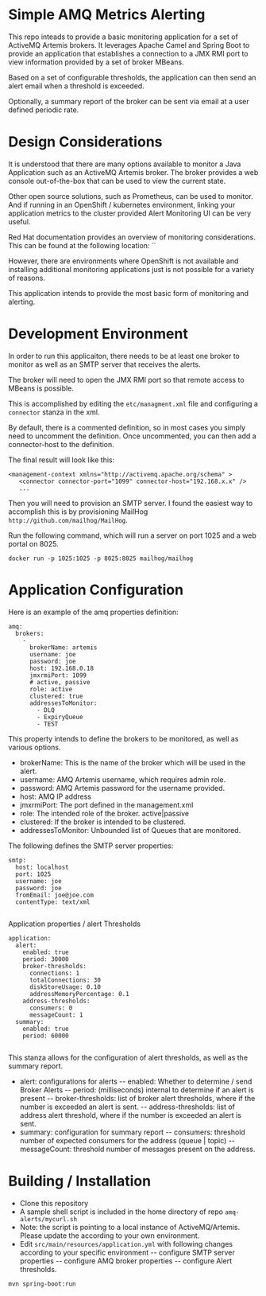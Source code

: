 # Simple AMQ Metrics Alerting

This repo inteads to provide a basic monitoring application
for a set of ActiveMQ Artemis brokers. It leverages Apache
Camel and Spring Boot to provide an application that
establishes a connection to a JMX RMI port to view 
information provided by a set of broker MBeans.

Based on a set of configurable thresholds, the application
can then send an alert email when a threshold is exceeded.

Optionally, a summary report of the broker can be sent via
email at a user defined periodic rate.

# Design Considerations

It is understood that there are many options available
to monitor a Java Application such as an ActiveMQ Artemis
broker. The broker provides a web console out-of-the-box that
can be used to view the current state.

Other open source solutions, such as Prometheus, can be used
to monitor. And if running in an OpenShift / kubernetes 
environment, linking your application metrics to the cluster
provided Alert Monitoring UI can be very useful.

Red Hat documentation provides an overview of monitoring
considerations.  This can be found at the following 
location: ``

However, there are environments where OpenShift is not 
available and installing additional monitoring applications
just is not possible for a variety of reasons.

This application intends to provide the most basic
form of monitoring and alerting.

# Development Environment

In order to run this applicaiton, there needs to be
at least one broker to monitor as well as an SMTP
server that receives the alerts.

The broker will need to open the JMX RMI port
so that remote access to MBeans is possible.

This is accomplished by editing the `etc/managment.xml`
file and configuring a `connector` stanza in the xml.

By default, there is a commented definition, so in 
most cases you simply need to uncomment the definition.
Once uncommented, you can then add a connector-host to the
definition.

The final result will look like this:

```
<management-context xmlns="http://activemq.apache.org/schema" >
   <connector connector-port="1099" connector-host="192.168.x.x" />
   ...
```

Then you will need to provision an SMTP server. I found the 
easiest way to accomplish this is by provisioning MailHog `http://github.com/mailhog/MailHog`.

Run the following command, which will run a server on port 1025 and
a web portal on 8025.

`docker run -p 1025:1025 -p 8025:8025 mailhog/mailhog`

# Application Configuration

Here is an example of the amq properties definition:

```
amq:
  brokers:
    -
      brokerName: artemis
      username: joe
      password: joe
      host: 192.168.0.18
      jmxrmiPort: 1099
      # active, passive
      role: active
      clustered: true
      addressesToMonitor:
        - DLQ
        - ExpiryQueue
        - TEST
```

This property intends to define the brokers to be monitored,
as well as various options.

- brokerName: This is the name of the broker which will be used in the alert.
- username: AMQ Artemis username, which requires admin role.
- password: AMQ Artemis password for the username provided.
- host: AMQ IP address
- jmxrmiPort: The port defined in the management.xml
- role: The intended role of the broker. active|passive
- clustered: If the broker is intended to be clustered.
- addressesToMonitor: Unbounded list of Queues that are monitored.

The following defines the SMTP server properties:

```
smtp:
  host: localhost
  port: 1025
  username: joe
  password: joe
  fromEmail: joe@joe.com
  contentType: text/xml
  
```

Application properties / alert Thresholds

```
application:
  alert: 
    enabled: true
    period: 30000
    broker-thresholds:
      connections: 1
      totalConnections: 30
      diskStoreUsage: 0.10
      addressMemoryPercentage: 0.1
    address-thresholds:
      consumers: 0
      messageCount: 1
  summary:
    enabled: true
    period: 60000 
    
```

This stanza allows for the configuration of alert
thresholds, as well as the summary report.

- alert: configurations for alerts
-- enabled: Whether to determine / send Broker Alerts
-- period: (milliseconds) internal to determine if an alert is present
-- broker-thresholds: list of broker alert thresholds, where if the number is exceeded an alert is sent.
-- address-thresholds: list of address alert threshold, where if the number is exceeded an alert is sent.
- summary: configuration for summary report
-- consumers: threshold number of expected consumers for the address (queue | topic)
-- messageCount: threshold number of messages present on the address.

# Building / Installation

- Clone this repository
- A sample shell script is included in the home directory of repo ```amq-alerts/mycurl.sh```
- Note: the script is pointing to a local instance of ActiveMQ/Artemis.  Please update the according to your own environment.
- Edit ```src/main/resources/application.yml``` with following changes according to your specific environment
-- configure SMTP server properties
-- configure AMQ broker properties
-- configure Alert thresholds. 

```shell
mvn spring-boot:run
```
